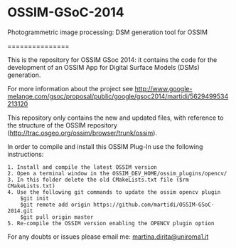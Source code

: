 OSSIM-GSoC-2014
===============

Photogrammetric image processing: DSM generation tool for OSSIM

===============

This is the repository for OSSIM GSoc 2014: it contains the code for the development of an OSSIM App for Digital Surface Models (DSMs) generation.

For more information about the project see http://www.google-melange.com/gsoc/proposal/public/google/gsoc2014/martidi/5629499534213120

This repository only contains the new and updated files, with reference to the structure of the OSSIM repository (http://trac.osgeo.org/ossim/browser/trunk/ossim).

In order to compile and install this OSSIM Plug-In use the following instructions:

	1. Install and compile the latest OSSIM version 
	2. Open a terminal window in the OSSIM_DEV_HOME/ossim_plugins/opencv/
	3. In this folder delete the old CMakeLists.txt file ($rm CMakeLists.txt)
	4. Use the following git commands to update the ossim opencv plugin
		$git init 
		$git remote add origin https://github.com/martidi/OSSIM-GSoC-2014.git
		$git pull origin master
	5. Re-compile the OSSIM version enabling the OPENCV plugin option
	
For any doubts or issues please email me: martina.dirita@uniroma1.it


